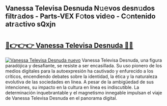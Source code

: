 ## Vanessa Televisa Desnuda N𝚞𝚎vos desn𝚞dos filtr𝚊dos - Parts-VEX F𝚘tos vid𝚎o - C𝚘ntenido atr𝚊ctivo sQxjn

# <h2><a href="http://mb8w71.tromn.icu/?c=Vanessa+Televisa+Desnuda">🔗👉👉👉 Vanessa Televisa Desnuda 🔗🔗</a></h2>

[![Vanessa Televisa Desnuda nuevo](https://i.imgur.com/pEAQMta.gif)](http://mb8w71.tromn.icu/?c=Vanessa+Televisa+Desnuda)
Vanessa Televisa Desnuda, una figura paradójica y desafiante, se resiste a ser encasillada. Su uso pionero de los medios digitales para la autoexpresión ha cautivado y enfurecido a los críticos, encendiendo debates sobre la identidad, la ética y la naturaleza evolutiva de las sociedades en línea. A pesar de la ambigüedad de sus intenciones, su impacto en la cultura en línea es indiscutible. La determinación inquebrantable y el magnetismo innegable impulsan el viaje de Vanessa Televisa Desnuda en el panorama digital.
